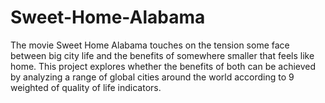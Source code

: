 # Sweet-Home-Alabama

The movie Sweet Home Alabama touches on the tension some face between big city life and the benefits of somewhere smaller that feels like home. This project explores whether the benefits of both can be achieved by analyzing a range of global cities around the world according to 9 weighted of quality of life indicators.
